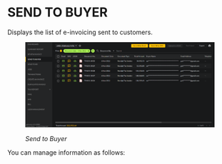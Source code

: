 # SEND TO BUYER

Displays the list of e-invoicing sent to customers.

<figure><img src="../../.gitbook/assets/image (77).png" alt=""><figcaption><p><em>Send to Buyer</em></p></figcaption></figure>

You can manage information as follows:
